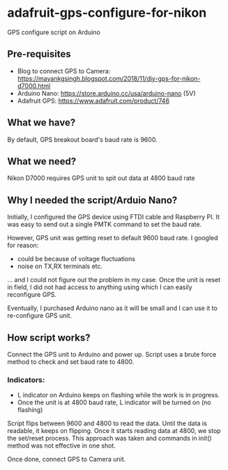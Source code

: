 # adafruit-gps-configure-for-nikon

GPS configure script on Arduino

## Pre-requisites
- Blog to connect GPS to Camera: https://mayankgsingh.blogspot.com/2018/11/diy-gps-for-nikon-d7000.html
- Arduino Nano: https://store.arduino.cc/usa/arduino-nano (5V)
- Adafruit GPS: https://www.adafruit.com/product/746
  
## What we have?
By default, GPS breakout board's baud rate is 9600.

## What we need?
Nikon D7000 requires GPS unit to spit out data at 4800 baud rate
 
## Why I needed the script/Arduio Nano?
Initially, I configured the GPS device using FTDI cable and Raspberry PI. It was easy to send out a single PMTK command to set the baud rate.

However, GPS unit was getting reset to default 9600 baud rate. I googled for reason:
- could be because of voltage fluctuations
- noise on TX,RX terminals etc.

... and I could not figure out the problem in my case.
Once the unit is reset in field, I did not had access to anything using which I can easily reconfigure GPS.

Eventually, I purchased Arduino nano as it will be small and I can use it to re-configure GPS unit.
  
## How script works?
Connect the GPS unit to Arduino and power up. Script uses a brute force method to check and set baud rate to 4800.
  
### Indicators:
- L indicator on Arduino keeps on flashing while the work is in progress.
- Once the unit is at 4800 baud rate, L indicator will be turned on (no flashing)
   
Script flips between 9600 and 4800 to read the data. Until the data is readable, it keeps on flipping. Once it starts reading data at 4800, we stop the set/reset process. This approach was taken and commands in init() method was not effective in one shot.
   
Once done, connect GPS to Camera unit.
